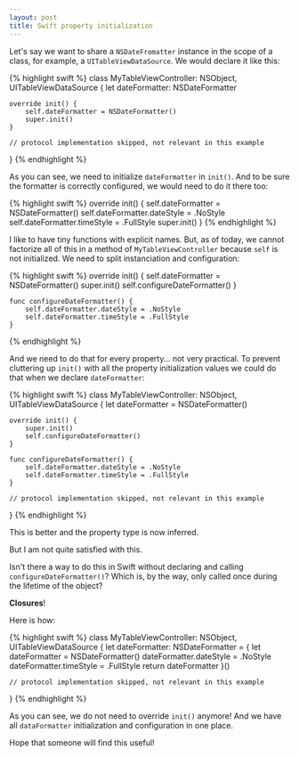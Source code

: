 ```yaml
---
layout: post
title: Swift property initialization
---
```


Let's say we want to share a `NSDateFromatter` instance in the scope of a class, for example, a `UITableViewDataSource`. We would declare it like this:

{% highlight swift %}
class MyTableViewController: NSObject, UITableViewDataSource {
    let dateFormatter: NSDateFormatter

    override init() {
        self.dateFormatter = NSDateFormatter()
        super.init()
    }

    // protocol implementation skipped, not relevant in this example
}
{% endhighlight %}

As you can see, we need to initialize `dateFormatter` in `init()`. And to be sure the formatter is correctly configured, we would need to do it there too:

{% highlight swift %}
    override init() {
        self.dateFormatter = NSDateFormatter()
        self.dateFormatter.dateStyle = .NoStyle
        self.dateFormatter.timeStyle = .FullStyle
        super.init()
    }
{% endhighlight %}

I like to have tiny functions with explicit names.
But, as of today, we cannot factorize all of this in a method of `MyTableViewController` because `self` is not initialized. We need to split instanciation and configuration:

{% highlight swift %}
    override init() {
        self.dateFormatter = NSDateFormatter()
        super.init()
        self.configureDateFormatter()
    }

    func configureDateFormatter() {
        self.dateFormatter.dateStyle = .NoStyle
        self.dateFormatter.timeStyle = .FullStyle
    }
{% endhighlight %}

And we need to do that for every property... not very practical.
To prevent cluttering up `init()` with all the property initialization values we could do that when we declare `dateFormatter`:

{% highlight swift %}
class MyTableViewController: NSObject, UITableViewDataSource {
    let dateFormatter = NSDateFormatter()

    override init() {
        super.init()
        self.configureDateFormatter()
    }

    func configureDateFormatter() {
        self.dateFormatter.dateStyle = .NoStyle
        self.dateFormatter.timeStyle = .FullStyle
    }

    // protocol implementation skipped, not relevant in this example
}
{% endhighlight %}

This is better and the property type is now inferred.

But I am not quite satisfied with this.

Isn't there a way to do this in Swift without declaring and calling `configureDateFormatter()`? Which is, by the way, only called once during the lifetime of the object?

**Closures**!

Here is how:

{% highlight swift %}
class MyTableViewController: NSObject, UITableViewDataSource {
    let dateFormatter: NSDateFormatter = {
        let dateFormatter = NSDateFormatter()
        dateFormatter.dateStyle = .NoStyle
        dateFormatter.timeStyle = .FullStyle
        return dateFormatter
    }()

    // protocol implementation skipped, not relevant in this example
}
{% endhighlight %}

As you can see, we do not need to override `init()` anymore! And we have all `dataFormatter` initialization and configuration in one place.

Hope that someone will find this useful!
